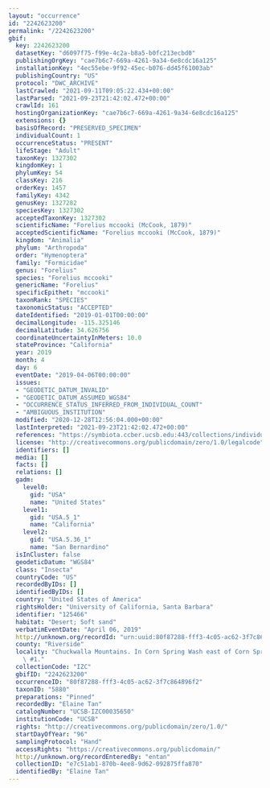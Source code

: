```yaml
---
layout: "occurrence"
id: "2242623200"
permalink: "/2242623200"
gbif:
  key: 2242623200
  datasetKey: "d6097f75-f99e-4c2a-b8a5-b0fc213ecbd0"
  publishingOrgKey: "cae7b6c7-669a-4261-9a34-6e8cdc16a125"
  installationKey: "4ec55ebe-9f92-45ec-b076-dd45f61003ab"
  publishingCountry: "US"
  protocol: "DWC_ARCHIVE"
  lastCrawled: "2021-09-11T09:05:22.434+00:00"
  lastParsed: "2021-09-23T21:42:02.472+00:00"
  crawlId: 161
  hostingOrganizationKey: "cae7b6c7-669a-4261-9a34-6e8cdc16a125"
  extensions: {}
  basisOfRecord: "PRESERVED_SPECIMEN"
  individualCount: 1
  occurrenceStatus: "PRESENT"
  lifeStage: "Adult"
  taxonKey: 1327302
  kingdomKey: 1
  phylumKey: 54
  classKey: 216
  orderKey: 1457
  familyKey: 4342
  genusKey: 1327282
  speciesKey: 1327302
  acceptedTaxonKey: 1327302
  scientificName: "Forelius mccooki (McCook, 1879)"
  acceptedScientificName: "Forelius mccooki (McCook, 1879)"
  kingdom: "Animalia"
  phylum: "Arthropoda"
  order: "Hymenoptera"
  family: "Formicidae"
  genus: "Forelius"
  species: "Forelius mccooki"
  genericName: "Forelius"
  specificEpithet: "mccooki"
  taxonRank: "SPECIES"
  taxonomicStatus: "ACCEPTED"
  dateIdentified: "2019-01-01T00:00:00"
  decimalLongitude: -115.325146
  decimalLatitude: 34.626756
  coordinateUncertaintyInMeters: 10.0
  stateProvince: "California"
  year: 2019
  month: 4
  day: 6
  eventDate: "2019-04-06T00:00:00"
  issues:
  - "GEODETIC_DATUM_INVALID"
  - "GEODETIC_DATUM_ASSUMED_WGS84"
  - "OCCURRENCE_STATUS_INFERRED_FROM_INDIVIDUAL_COUNT"
  - "AMBIGUOUS_INSTITUTION"
  modified: "2020-12-28T12:56:04.000+00:00"
  lastInterpreted: "2021-09-23T21:42:02.472+00:00"
  references: "https://symbiota.ccber.ucsb.edu:443/collections/individual/index.php?occid=125466"
  license: "http://creativecommons.org/publicdomain/zero/1.0/legalcode"
  identifiers: []
  media: []
  facts: []
  relations: []
  gadm:
    level0:
      gid: "USA"
      name: "United States"
    level1:
      gid: "USA.5_1"
      name: "California"
    level2:
      gid: "USA.5.36_1"
      name: "San Bernardino"
  isInCluster: false
  geodeticDatum: "WGS84"
  class: "Insecta"
  countryCode: "US"
  recordedByIDs: []
  identifiedByIDs: []
  country: "United States of America"
  rightsHolder: "University of California, Santa Barbara"
  identifier: "125466"
  habitat: "Desert; Soft sand"
  verbatimEventDate: "April 06, 2019"
  http://unknown.org/recordId: "urn:uuid:80f87288-fff3-4c05-ac62-3f7c864896f2"
  county: "Riverside"
  locality: "Chuckwalla Mountains. In Corn Spring Wash east of Corn Spring campsite\
    \ #1."
  collectionCode: "IZC"
  gbifID: "2242623200"
  occurrenceID: "80f87288-fff3-4c05-ac62-3f7c864896f2"
  taxonID: "5880"
  preparations: "Pinned"
  recordedBy: "Elaine Tan"
  catalogNumber: "UCSB-IZC00035650"
  institutionCode: "UCSB"
  rights: "http://creativecommons.org/publicdomain/zero/1.0/"
  startDayOfYear: "96"
  samplingProtocol: "Hand"
  accessRights: "https://creativecommons.org/publicdomain/"
  http://unknown.org/recordEnteredBy: "entan"
  collectionID: "e7c51ab1-870b-4ee8-9d62-092875ffa870"
  identifiedBy: "Elaine Tan"
---
```

